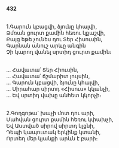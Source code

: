 **432**

\
1.Գարուն կբացվի, ձյունը կհալվի,\
Ձմռան ցուրտ քամին հեռու կքաշվի,\
Բայց եթե չունես դու Տեր Հիսուսին,\
Գարնան անուշ արևը անգին\
Չի կարող վանել սրտիդ ցուրտ քամին։

\
 ... Հավատա՛ Տեր Հիուսին,\
 ... Հավատա՛ ճշմարիտ լույսին,\
 ... Գարուն կբացվի, ձյունը կհալվի,\
 ... Սիրահար սիրտդ «Հիսուս» կկանչի,\
 ... Եվ սրտիդ վախը անհետ կկորչի։

\
2.Գողգոթա` խաչի մոտ դու արի,\
Մահվան ցուրտ քամին հեռու կփախչի,\
Եվ Աստված սիրով սիրտդ կլցնի,\
Դեպի կապուտակ երկինք կտանի,\
Որտեղ մեր կյանքի արևն է բարի։
